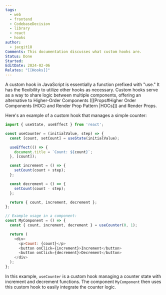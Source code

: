 ```yaml
---
tags:
  - web
  - frontend
  - CodebaseDecision
  - library
  - react
  - hooks
author:
  - jacgit18
Comments: This documentation discusses what custom hooks are.
Status: Done
Started: 
EditDate: 2024-02-06
Relates: "[[Hooks]]"
---
```

A custom hook in JavaScript is essentially a function prefixed with "use." It has the flexibility to utilize other hooks as necessary. Custom hooks serve as a way to share logic between multiple components, offering an alternative to Higher-Order Components ([[Props#Higher Order Components (HOC) and Render Prop Pattern |HOCs]]) and Render Props.

Here's an example of a custom hook that manages a simple counter:

```javascript
import { useState, useEffect } from 'react';

const useCounter = (initialValue, step) => {
  const [count, setCount] = useState(initialValue);

  useEffect(() => {
    document.title = `Count: ${count}`;
  }, [count]);

  const increment = () => {
    setCount(count + step);
  };

  const decrement = () => {
    setCount(count - step);
  };

  return { count, increment, decrement };
};

// Example usage in a component:
const MyComponent = () => {
  const { count, increment, decrement } = useCounter(0, 1);

  return (
    <div>
      <p>Count: {count}</p>
      <button onClick={increment}>Increment</button>
      <button onClick={decrement}>Decrement</button>
    </div>
  );
};
```

In this example, `useCounter` is a custom hook managing a counter state with increment and decrement functions. The component `MyComponent` then uses this custom hook to easily integrate the counter logic.

